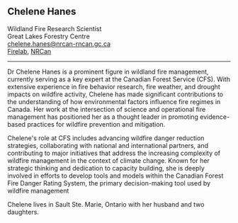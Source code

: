 ## Chelene Hanes
Wildland Fire Research Scientist  
Great Lakes Forestry Centre  
[chelene.hanes@nrcan-rncan.gc.ca](mailto:chelene.hanes@nrcan-rncan.gc.ca)  
[Firelab](http://www.firelab.utoronto.ca/people/ch/), [NRCan](https://cfs.nrcan.gc.ca/employees/read/ckrezek)  

---

Dr Chelene Hanes is a prominent figure in wildland fire management, currently serving as a key expert at the Canadian Forest Service (CFS). With extensive experience in fire behavior research, fire weather, and drought impacts on wildfire activity, Chelene has made significant contributions to the understanding of how environmental factors influence fire regimes in Canada. Her work at the intersection of science and operational fire management has positioned her as a thought leader in promoting evidence-based practices for wildfire prevention and mitigation.  

Chelene's role at CFS includes advancing wildfire danger reduction strategies, collaborating with national and international partners, and contributing to major initiatives that address the increasing complexity of wildfire management in the context of climate change. Known for her strategic thinking and dedication to capacity building, she is deeply involved in efforts to develop tools and models within the Canadian Forest Fire Danger Rating System, the primary decision-making tool used by wildfire management  

Chelene lives in Sault Ste. Marie, Ontario with her husband and two daughters. 
